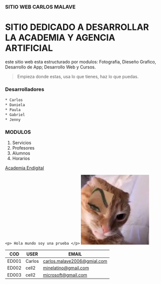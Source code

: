 ### SITIO WEB CARLOS MALAVE
# SITIO DEDICADO A DESARROLLAR LA ACADEMIA Y AGENCIA ARTIFICIAL

este sitio web esta estructurado por modulos: Fotografia, Dieseño Grafico, Desarrollo de App; Desarrollo Web y Cursos.

> Empieza donde estas, usa lo que tienes, haz lo que puedas.

### Desarrolladores
    * Carlos
    * Daniela
    * Paula
    * Gabriel
    * Jenny
### MODULOS
1. Servicios
1. Profesores
1. Alumnos
1. Horarios


[Academia Endigital](https://github.com/Carlossxjm/Carlosmalave)

`<p> Hola mundo soy una prueba </p>`
![cejitas](assets\imagenes\cejita.jpg)


| COD | USER | EMAIL |
|-----|------|------|
| ED001 | Carlos | carlos.malave2006@gmial.com |
| ED002 | cell2 | minelatino@gmail.com |
| ED003 | cell2 | microsoft@gmail.com |